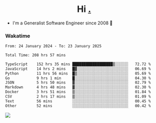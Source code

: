 <h1 align="center">Hi <a href="https://www.hackerrank.com/erasmosaraujo">.</a></h1>
 
- I'm a Generalist Software Engineer  since 2008 🚀
<!--  
<p align="left">
  <a href="https://github.com/erasmosoares/github-readme-stats">
    <img
      align="center"
      src="https://github-readme-stats.vercel.app/api/top-langs/?username=erasmosoares&theme=radical&layout=compact"
    />
  </a>
  <a href="https://github.com/erasmosoares/github-readme-stats">
    [![Harlok's WakaTime stats](https://github-readme-stats.vercel.app/api/wakatime?username=ffflabs)](https://github.com/anuraghazra/github-readme-stats)
  </a>
</p>

<!--
 ### Repo 
 
<p align="left">
 <a href="https://github.com/erasmosoares/github-readme-stats">
    <img
      align="center"
      height="165"
      src="https://github-readme-stats.vercel.app/api/pin?username=erasmosoares&repo=sample-node&title_color=fff&icon_color=f9f9f9&text_color=9f9f9f&bg_color=151515"
    />
  </a>
  <a href="https://github.com/erasmosoares/github-readme-stats">
    <img
      align="center"
      height="165"
      src="https://github-readme-stats.vercel.app/api/pin?username=erasmosoares&repo=sample-node&title_color=fff&icon_color=f9f9f9&text_color=9f9f9f&bg_color=151515"
    />
  </a>
</p>
-->

 ### Wakatime 

<!--START_SECTION:waka-->

```txt
From: 24 January 2024 - To: 23 January 2025

Total Time: 208 hrs 57 mins

TypeScript    152 hrs 35 mins ██████████████████▒░░░░░░   72.72 %
JavaScript    14 hrs 2 mins   █▓░░░░░░░░░░░░░░░░░░░░░░░   06.69 %
Python        11 hrs 56 mins  █▒░░░░░░░░░░░░░░░░░░░░░░░   05.69 %
Go            9 hrs 1 min     █░░░░░░░░░░░░░░░░░░░░░░░░   04.30 %
JSON          5 hrs 50 mins   ▓░░░░░░░░░░░░░░░░░░░░░░░░   02.79 %
Markdown      4 hrs 48 mins   ▓░░░░░░░░░░░░░░░░░░░░░░░░   02.30 %
Docker        3 hrs 51 mins   ▒░░░░░░░░░░░░░░░░░░░░░░░░   01.84 %
CSV           2 hrs 17 mins   ▒░░░░░░░░░░░░░░░░░░░░░░░░   01.09 %
Text          56 mins         ░░░░░░░░░░░░░░░░░░░░░░░░░   00.45 %
Other         52 mins         ░░░░░░░░░░░░░░░░░░░░░░░░░   00.42 %
```

<!--END_SECTION:waka-->

![](https://komarev.com/ghpvc/?username=erasmosoares&color=brightgreen)

